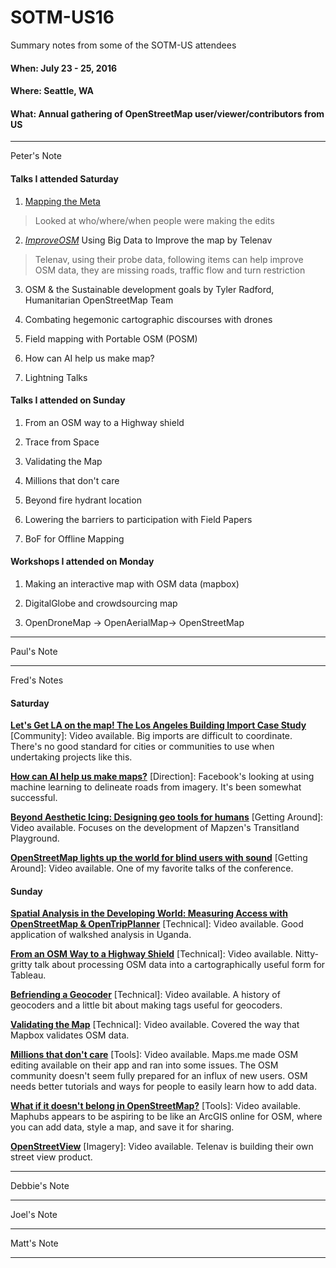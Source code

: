 # SOTM-US16

Summary notes from some of the SOTM-US attendees

#### When: July 23 - 25, 2016
#### Where: Seattle, WA
#### What: Annual gathering of OpenStreetMap user/viewer/contributors from US

---
Peter's Note
#### Talks I attended Saturday
1. [Mapping the Meta](http://stateofthemap.us/2016/mapping-the-meta/)
>Looked at who/where/when people were making the edits

2. [*ImproveOSM*](http://improve-osm.org/#27.2155562,-82.2216797,4/layer=OSM/OPEN/true,1-0-0/true,1-0-0-0-0/true,1-0)
Using Big Data to Improve the map by Telenav
>Telenav, using their probe data, following items can help improve OSM data, they are missing roads, traffic flow and turn restriction

3. OSM & the Sustainable development goals by Tyler Radford, Humanitarian OpenStreetMap Team 
>

4. Combating hegemonic cartographic discourses with drones

5. Field mapping with Portable OSM (POSM)

6. How can AI help us make map?

7. Lightning Talks

#### Talks I attended on Sunday
1. From an OSM way to a Highway shield

2. Trace from Space

3. Validating the Map

4. Millions that don't care

5. Beyond fire hydrant location

6. Lowering the barriers to participation with Field Papers

7. BoF for Offline Mapping

#### Workshops I attended on Monday
1. Making an interactive map with OSM data (mapbox)

2. DigitalGlobe and crowdsourcing map

3. OpenDroneMap -> OpenAerialMap-> OpenStreetMap




---
Paul's Note

---
Fred's Notes

#### Saturday
[**Let's Get LA on the map!  The Los Angeles Building Import Case Study**](http://stateofthemap.us/2016/lets-get-la-on-the-map/) [Community]: Video available. Big imports are difficult to coordinate. There's no good standard for cities or communities to use when undertaking projects like this.

[**How can AI help us make maps?**](http://stateofthemap.us/2016/how-can-ai-help-us-make-maps/) [Direction]: Facebook's looking at using machine learning to delineate roads from imagery. It's been somewhat successful. 

[**Beyond Aesthetic Icing: Designing geo tools for humans**](http://stateofthemap.us/2016/beyond-aesthetic-icing/) [Getting Around]: Video available. Focuses on the development of Mapzen's Transitland Playground.

[**OpenStreetMap lights up the world for blind users with sound**](http://stateofthemap.us/2016/osm-lights-up-the-world-for-blind-users-with-sound/) [Getting Around]: Video available. One of my favorite talks of the conference.

#### Sunday
[**Spatial Analysis in the Developing World: Measuring Access with OpenStreetMap & OpenTripPlanner**](http://stateofthemap.us/2016/spatial-analysis-in-the-developing-world/) [Technical]: Video available. Good application of walkshed analysis in Uganda.

[**From an OSM Way to a Highway Shield**](http://stateofthemap.us/2016/from-an-osm-way-to-a-highway-shield/) [Technical]: Video available. Nitty-gritty talk about processing OSM data into a cartographically useful form for Tableau.

[**Befriending a Geocoder**](http://stateofthemap.us/2016/befriending-a-geocoder/) [Technical]: Video available. A history of geocoders and a little bit about making tags useful for geocoders.

[**Validating the Map**](http://stateofthemap.us/2016/validating-the-map/) [Technical]: Video available. Covered the way that Mapbox validates OSM data.

[**Millions that don't care**](http://stateofthemap.us/2016/millions-that-dont-care/) [Tools]: Video available. Maps.me made OSM editing available on their app and ran into some issues. The OSM community doesn't seem fully prepared for an influx of new users. OSM needs better tutorials and ways for people to easily learn how to add data.

[**What if it doesn't belong in OpenStreetMap?**](http://stateofthemap.us/2016/what-if-it-doesnt-belong-in-osm/) [Tools]: Video available. Maphubs appears to be aspiring to be like an ArcGIS online for OSM, where you can add data, style a map, and save it for sharing.

[**OpenStreetView**](http://stateofthemap.us/2016/openstreetview/) [Imagery]: Video available. Telenav is building their own street view product.

---
Debbie's Note

---
Joel's Note

---
Matt's Note

---
